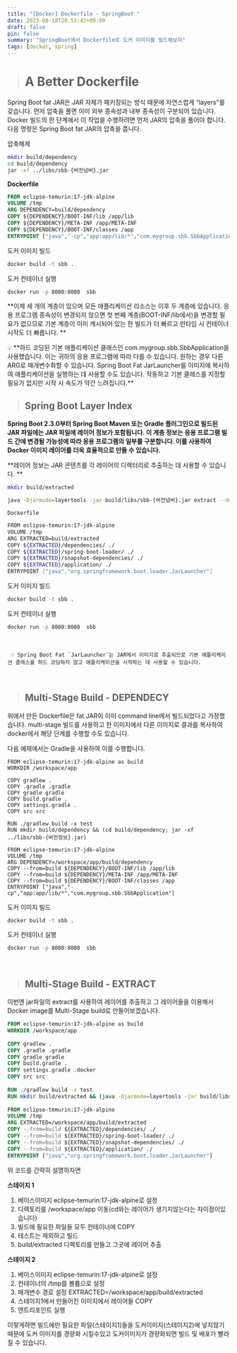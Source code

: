 ```yaml
---
title: "[Docker] Dockerfile - SpringBoot "
date: 2023-08-18T20:53:42+09:00
draft: false
pin: false 
summary: "SpringBoot에서 Dockerfile로 도커 이미지를 빌드해보자"
tags: [docker, spring]
---
```


> # A Better Dockerfile

Spring Boot fat JAR은 JAR 자체가 패키징되는 방식 때문에 자연스럽게 “layers"를 갖습니다. 
먼저 압축을 풀면 이미 외부 종속성과 내부 종속성이 구분되어 있습니다.
Docker 빌드의 한 단계에서 이 작업을 수행하려면 먼저 JAR의 압축을 풀어야 합니다. 
다음 명령은 Spring Boot fat JAR의 압축을 풉니다.

압축해제

```bash
mkdir build/dependency 
cd build/dependency 
jar -xf ../libs/sbb-{버전넘버}.jar
```

**Dockerfile**

```dockerfile
FROM eclipse-temurin:17-jdk-alpine
VOLUME /tmp
ARG DEPENDENCY=build/dependency
COPY ${DEPENDENCY}/BOOT-INF/lib /app/lib
COPY ${DEPENDENCY}/META-INF /app/META-INF
COPY ${DEPENDENCY}/BOOT-INF/classes /app
ENTRYPOINT ["java","-cp","app:app/lib/*","com.mygroup.sbb.SbbApplication"]
```

도커 이미지 빌드

```bash
docker build -t sbb .
```

도커 컨테이너 실행

```bash
docker run -p 8080:8080  sbb
```

**이제 세 개의 계층이 있으며 모든 애플리케이션 리소스는 이후 두 계층에 있습니다. 
응용 프로그램 종속성이 변경되지 않으면 첫 번째 계층(BOOT-INF/lib에서)을 변경할 필요가 없으므로 
기본 계층이 이미 캐시되어 있는 한 빌드가 더 빠르고 런타임 시 컨테이너 시작도 더 빠릅니다. **

<aside> 💡 **하드 코딩된 기본 애플리케이션 클래스인 com.mygroup.sbb.SbbApplication을 사용했습니다. 
이는 귀하의 응용 프로그램에 따라 다를 수 있습니다. 원하는 경우 다른 ARG로 매개변수화할 수 있습니다. Spring Boot Fat JarLauncher를 이미지에 복사하여 애플리케이션을 실행하는 데 사용할 수도 있습니다.
작동하고 기본 클래스를 지정할 필요가 없지만 시작 시 속도가 약간 느려집니다.**

</aside>

> ## Spring Boot Layer Index

**Spring Boot 2.3.0부터 Spring Boot Maven 또는 Gradle 플러그인으로 빌드된 JAR 파일에는 JAR 파일에 레이어 정보가 포함됩니다. 
이 계층 정보는 응용 프로그램 빌드 간에 변경될 가능성에 따라 응용 프로그램의 일부를 구분합니다. 이를 사용하여 Docker 이미지 레이어를 더욱 효율적으로 만들 수 있습니다.**

**레이어 정보는 JAR 콘텐츠를 각 레이어의 디렉터리로 추출하는 데 사용할 수 있습니다. **

```bash
mkdir build/extracted
```

```bash
java -Djarmode=layertools -jar build/libs/sbb-{버전넘버}.jar extract --destination build/extracted
```

`Dockerfile`

```bash
FROM eclipse-temurin:17-jdk-alpine
VOLUME /tmp
ARG EXTRACTED=build/extracted
COPY ${EXTRACTED}/dependencies/ ./
COPY ${EXTRACTED}/spring-boot-loader/ ./
COPY ${EXTRACTED}/snapshot-dependencies/ ./
COPY ${EXTRACTED}/application/ ./
ENTRYPOINT ["java","org.springframework.boot.loader.JarLauncher"]
```

도커 이미지 빌드

```bash
docker build -t sbb .
```

도커 컨테이너 실행

```bash
docker run -p 8080:8080  sbb
```

<br>

~~~
 💡 Spring Boot Fat `JarLauncher`는 JAR에서 이미지로 추출되므로 기본 애플리케이션 클래스를 하드 코딩하지 않고 애플리케이션을 시작하는 데 사용할 수 있습니다.
~~~

<br>

> ## Multi-Stage Build - DEPENDECY

위에서 만든 Dockerfile은 fat JAR이 이미 command line에서 빌드되었다고 가정했습니다. 
multi-stage 빌드를 사용하고 한 이미지에서 다른 이미지로 결과를 복사하여 
docker에서 해당 단계를 수행할 수도 있습니다. 

다음 예제에서는 Gradle을 사용하여 이를 수행합니다.

```docker
FROM eclipse-temurin:17-jdk-alpine as build
WORKDIR /workspace/app

COPY gradlew .
COPY .gradle .gradle
COPY gradle gradle
COPY build.gradle .
COPY settings.gradle .
COPY src src

RUN ./gradlew build -x test
RUN mkdir build/dependency && (cd build/dependency; jar -xf ../libs/sbb-{버전정보}.jar)

FROM eclipse-temurin:17-jdk-alpine
VOLUME /tmp
ARG DEPENDENCY=/workspace/app/build/dependency
COPY --from=build ${DEPENDENCY}/BOOT-INF/lib /app/lib
COPY --from=build ${DEPENDENCY}/META-INF /app/META-INF
COPY --from=build ${DEPENDENCY}/BOOT-INF/classes /app
ENTRYPOINT ["java","-cp","app:app/lib/*","com.mygroup.sbb.SbbApplication"]
```

도커 이미지 빌드

```bash
docker build -t sbb .
```

도커 컨테이너 실행

```bash
docker run -p 8080:8080  sbb
```

<br>

> ## Multi-Stage Build - EXTRACT

이번엔 jar파일의 extract를 사용하여 레이어를 추출하고 그 레이어들을 이용해서 
Docker image를 Multi-Stage build로 만들어보겠습니다.

```dockerfile
FROM eclipse-temurin:17-jdk-alpine as build  
WORKDIR /workspace/app  
  
COPY gradlew .               
COPY .gradle .gradle  
COPY gradle gradle  
COPY build.gradle .  
COPY settings.gradle .docker  
COPY src src  
  
RUN ./gradlew build -x test  
RUN mkdir build/extracted && (java -Djarmode=layertools -jar build/libs/sbb-0.0.8.jar extract --destination build/extracted)  
  
FROM eclipse-temurin:17-jdk-alpine  
VOLUME /tmp  
ARG EXTRACTED=/workspace/app/build/extracted  
COPY --from=build ${EXTRACTED}/dependencies/ ./  
COPY --from=build ${EXTRACTED}/spring-boot-loader/ ./  
COPY --from=build ${EXTRACTED}/snapshot-dependencies/ ./  
COPY --from=build ${EXTRACTED}/application/ ./  
ENTRYPOINT ["java","org.springframework.boot.loader.JarLauncher"]
```

위 코드를 간략히 설명하자면

**스테이지 1**
1. 베이스이미지 eclipse-temurin:17-jdk-alpine로 설정
2. 디렉토리를 /workspace/app 이동(cd와는 레이어가 생기지않는다는 차이점이있습니다)
3. 빌드에 필요한 파일들 모두 컨테이너에 COPY
4. 테스트는 제외하고 빌드
5. build/extracted 디렉토리를 만들고 그곳에 레이어 추출

**스테이지 2**
1. 베이스이미지 eclipse-temurin:17-jdk-alpine로 설정
2. 컨테이너의 /tmp를 볼륨으로 설정
3. 매개변수 경로 설정 EXTRACTED=/workspace/app/build/extracted  
4. 스테이지1에서 만들어진 이미지에서 레이어들 COPY
5. 엔트리포인트 실행

이렇게하면 빌드에만 필요한 파일(스테이지1)들을 도커이미지(스테이지2)에 넣지않기때문에
도커 이미지를 경량화 시킬수있고 도커이미지가 경량화되면 빌드 및 배포가 빨라질 수 있습니다.

